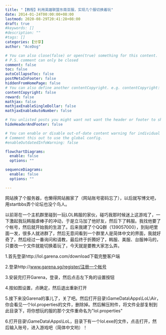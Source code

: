 ```yaml
---
title: "【教程】利用英雄联盟东南亚服，实现几个服切换着玩"
date: 2014-01-24T00:00:00+08:00
lastmod: 2020-08-29T20:41:28+08:00
draft: true
#keywords: []
#description: ""
#tags: []
categories: [分享]
author: "AceDog"

# You can also close(false) or open(true) something for this content.
# P.S. comment can only be closed
comment: false
toc: false
autoCollapseToc: false
postMetaInFooter: false
hiddenFromHomePage: false
# You can also define another contentCopyright. e.g. contentCopyright: "This is another copyright."
contentCopyright: false
reward: false
mathjax: false
mathjaxEnableSingleDollar: false
mathjaxEnableAutoNumber: false

# You unlisted posts you might want not want the header or footer to show
hideHeaderAndFooter: false

# You can enable or disable out-of-date content warning for individual post.
# Comment this out to use the global config.
#enableOutdatedInfoWarning: false

flowchartDiagrams:
  enable: false
  options: ""

sequenceDiagrams: 
  enable: false
  options: ""

---
```

网站换了个服务器，也懒得网站搬家了（网站账号密码忘了），以后就写博文吧，用startbbs弄个论坛也没个鸟人。

<!--more-->

以前哥在一个主机群里碰到一玩LOL韩服的家伙，碰巧我那时候迷上这游戏了，一下激起我玩韩服虐棒子的冲动，于是立马加了他好友，然后下了韩服。我找他要了个帐号，然后就开始我的生涯了。后来我建了个QQ群（139057000），到贴吧里面一发，很多人就进群了，然后无意间看到一个群里人是简体中文的界面，我就好奇了，然后经过一番询问和请教，最后终于折腾好了，韩服、美服、台服神马的，只要改一个文件就能切换着玩了，今天就是要教大家怎么弄。

1.首先登录http://lol.garena.com/download下载完整客户端

2.登录http://www.garena.sg/register/注册一个帐号

3.安装完打开Garena，登录，然后点击左下角的设置按钮

4.按如图设置，点确定，然后退出重新打开

5.接下来没Garena的事儿了，关了吧。然后打开目录\\GameData\\Apps\\LoL\\Air，你会看见一个lol.properties的文件，删除掉。然后解压附件，将文件全部复制到此目录下，将你想玩的服的那个文件重命名为\"lol.properties\"

6.打开目录\\GameData\\Apps\\LoL，目录下有一个lol.exe的文件，点击打开，然后输入账号，进入游戏吧（简体中文哟）！